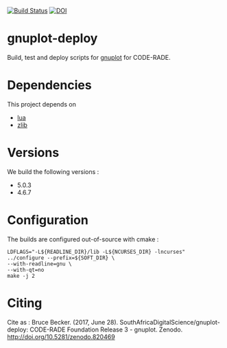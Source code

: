 [![Build Status](https://ci.sagrid.ac.za/buildStatus/icon?job=gnuplot-deploy)](https://ci.sagrid.ac.za/job/gnuplot-deploy) [![DOI](https://zenodo.org/badge/49285358.svg)](https://zenodo.org/badge/latestdoi/49285358)


# gnuplot-deploy

Build, test and deploy scripts for [gnuplot](http://www.gnuplot.info/) for CODE-RADE.


# Dependencies

This project depends on

  * [lua](https://ci.sagrid.ac.za/job/lua-deploy)
  * [zlib](https://ci.sagrid.ac.za/job/zlib-deploy)

# Versions

We build the following versions :

  * 5.0.3
  * 4.6.7

# Configuration

The builds are configured out-of-source with cmake :

```
LDFLAGS="-L${READLINE_DIR}/lib -L${NCURSES_DIR} -lncurses" ../configure --prefix=${SOFT_DIR} \
--with-readline=gnu \
--with-qt=no
make -j 2
```

# Citing

Cite as :
Bruce Becker. (2017, June 28). SouthAfricaDigitalScience/gnuplot-deploy: CODE-RADE Foundation Release 3 - gnuplot. Zenodo. http://doi.org/10.5281/zenodo.820469 

